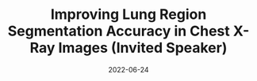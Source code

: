 ---
title: "Improving Lung Region Segmentation Accuracy in Chest X-Ray Images (Invited Speaker)"
collection: talks
type: "Talk"
permalink: /talks/2022-06-24-UTMB
venue: "UT Systems Radiology IT Collaboration Seminar 2022, The University of Texas Medical Branch"
date: 2022-06-24
location: "Galveston, Texas"
---